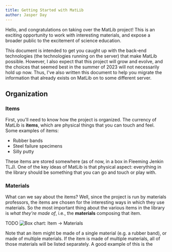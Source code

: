 ```yaml
---
title: Getting Started with MatLib
author: Jasper Day
---
```


Hello, and congratulations on taking over the MatLib project! This is an exciting opportunity to work with interesting materials, and expose a broader public to the excitement of science education.

This document is intended to get you caught up with the back-end technologies (the technologies running on the server) that make MatLib possible. However, I also expect that this project will grow and evolve, and the choices that seemed best in the summer of 2023 will not necessarily hold up now. Thus, I've also written this document to help you migrate the information that already exists on MatLib on to some different server.

## Organization

### Items

First, you'll need to know how the project is organized. The currency of MatLib is **items**, which are physical things that you can touch and feel. Some examples of items:

- Rubber bands
- Steel failure specimens
- Silly putty

These items are stored somewhere (as of now, in a box in Fleeming Jenkin TLJ). One of the key ideas of MatLib is that physical aspect: everything in the library should be something that you can go and touch or play with.

### Materials

What can we say about the items? Well, since the project is run by materials professors, the items are chosen for the interesting ways in which they use materials. So the most important thing about the various items in the library is *what they're made of*, i.e., the **materials** composing that item.

TODO ![Box chart: Item -> Materials]()

Note that an item might be made of a single material (e.g. a rubber band), or made of multiple materials. If the item is made of multiple materials, all of those materials will be listed separately. A good example of this is the 
